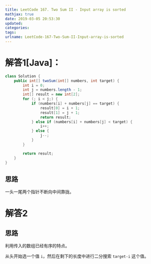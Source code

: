 ```yaml
---
title: LeetCode 167. Two Sum II - Input array is sorted
mathjax: true
date: 2019-03-05 20:53:30
updated:
categories:
tags:
urlname: LeetCode-167-Two-Sum-II-Input-array-is-sorted
---
```




<!-- more -->

# 解答1[Java]：

```java
class Solution {
    public int[] twoSum(int[] numbers, int target) {
        int i = 0;
        int j = numbers.length - 1;
        int[] result = new int[2];
        for (; i < j;) {
            if (numbers[i] + numbers[j] == target) {
                result[0] = i + 1;
                result[1] = j + 1;
                return result;
            } else if (numbers[i] + numbers[j] < target) {
                i++;
            } else {
                j--;
            }
        }

        return result;
    }
}
```

## 思路

一头一尾两个指针不断向中间靠拢。

# 解答2

## 思路

利用传入的数组已经有序的特点。

从头开始选一个值 `i`，然后在剩下的长度中进行二分搜索 `target-i` 这个值。